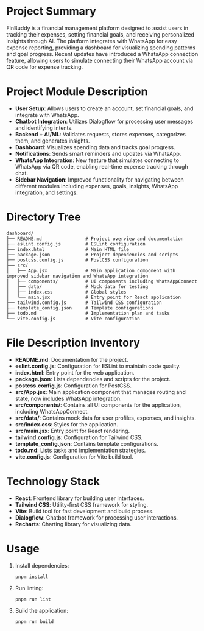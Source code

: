 # Project Summary
FinBuddy is a financial management platform designed to assist users in tracking their expenses, setting financial goals, and receiving personalized insights through AI. The platform integrates with WhatsApp for easy expense reporting, providing a dashboard for visualizing spending patterns and goal progress. Recent updates have introduced a WhatsApp connection feature, allowing users to simulate connecting their WhatsApp account via QR code for expense tracking.

# Project Module Description
- **User Setup**: Allows users to create an account, set financial goals, and integrate with WhatsApp.
- **Chatbot Integration**: Utilizes Dialogflow for processing user messages and identifying intents.
- **Backend + AI/ML**: Validates requests, stores expenses, categorizes them, and generates insights.
- **Dashboard**: Visualizes spending data and tracks goal progress.
- **Notifications**: Sends smart reminders and updates via WhatsApp.
- **WhatsApp Integration**: New feature that simulates connecting to WhatsApp via QR code, enabling real-time expense tracking through chat.
- **Sidebar Navigation**: Improved functionality for navigating between different modules including expenses, goals, insights, WhatsApp integration, and settings.

# Directory Tree
```
dashboard/
├── README.md                # Project overview and documentation
├── eslint.config.js         # ESLint configuration
├── index.html               # Main HTML file
├── package.json             # Project dependencies and scripts
├── postcss.config.js        # PostCSS configuration
├── src/
│   ├── App.jsx              # Main application component with improved sidebar navigation and WhatsApp integration
│   ├── components/          # UI components including WhatsAppConnect
│   ├── data/                # Mock data for testing
│   ├── index.css            # Global styles
│   └── main.jsx             # Entry point for React application
├── tailwind.config.js       # Tailwind CSS configuration
├── template_config.json     # Template configurations
├── todo.md                  # Implementation plan and tasks
└── vite.config.js           # Vite configuration
```

# File Description Inventory
- **README.md**: Documentation for the project.
- **eslint.config.js**: Configuration for ESLint to maintain code quality.
- **index.html**: Entry point for the web application.
- **package.json**: Lists dependencies and scripts for the project.
- **postcss.config.js**: Configuration for PostCSS.
- **src/App.jsx**: Main application component that manages routing and state, now includes WhatsApp integration.
- **src/components/**: Contains all UI components for the application, including WhatsAppConnect.
- **src/data/**: Contains mock data for user profiles, expenses, and insights.
- **src/index.css**: Styles for the application.
- **src/main.jsx**: Entry point for React rendering.
- **tailwind.config.js**: Configuration for Tailwind CSS.
- **template_config.json**: Contains template configurations.
- **todo.md**: Lists tasks and implementation strategies.
- **vite.config.js**: Configuration for Vite build tool.

# Technology Stack
- **React**: Frontend library for building user interfaces.
- **Tailwind CSS**: Utility-first CSS framework for styling.
- **Vite**: Build tool for fast development and build process.
- **Dialogflow**: Chatbot framework for processing user interactions.
- **Recharts**: Charting library for visualizing data.

# Usage
1. Install dependencies:
   ```
   pnpm install
   ```
2. Run linting:
   ```
   pnpm run lint
   ```
3. Build the application:
   ```
   pnpm run build
   ```
